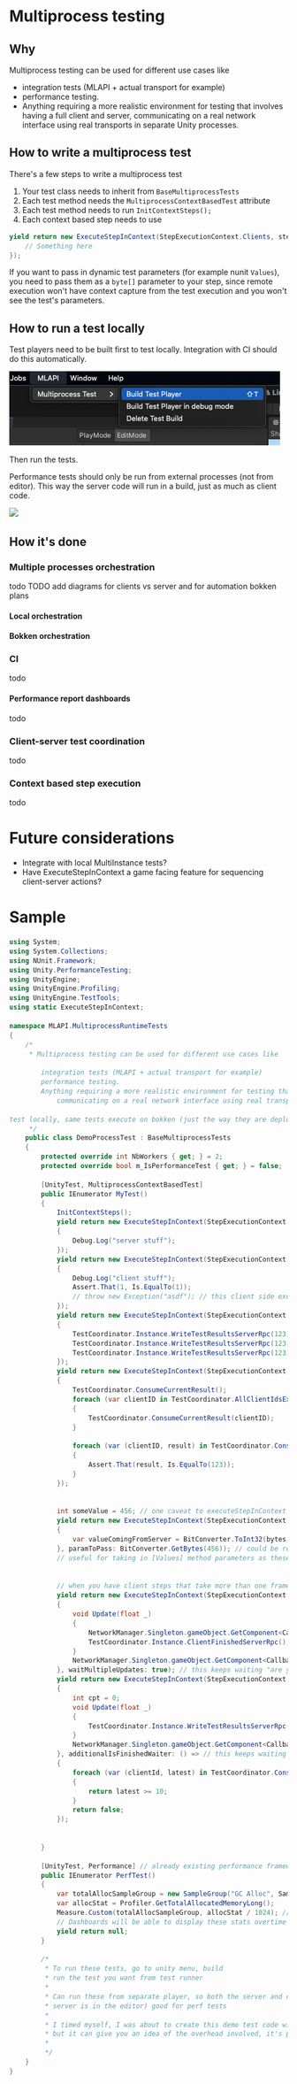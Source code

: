 # Multiprocess testing

## Why
Multiprocess testing can be used for different use cases like 
- integration tests (MLAPI + actual transport for example)
- performance testing. 
- Anything requiring a more realistic environment for testing that involves having a full client and server, communicating on a real network interface using real transports in separate Unity processes.


## How to write a multiprocess test
There's a few steps to write a multiprocess test

1. Your test class needs to inherit from `BaseMultiprocessTests`
2. Each test method needs the `MultiprocessContextBasedTest` attribute
3. Each test method needs to run `InitContextSteps();`
4. Each context based step needs to use 
```C#
yield return new ExecuteStepInContext(StepExecutionContext.Clients, stepToExecute: nbObjectsBytes => {
    // Something here
});
```

If you want to pass in dynamic test parameters (for example nunit `Values`), you need to pass them as a `byte[]` parameter to your step, since remote execution won't have context capture from the test execution and you won't see the test's parameters.


## How to run a test locally
Test players need to be built first to test locally. Integration with CI should do this automatically.

![](readme-ressources/Building-Player.png)

Then run the tests.

Performance tests should only be run from external processes (not from editor). This way the server code will run in a build, just as much as client code.

![](readme-ressources/Multiprocess.png)

## How it's done
### Multiple processes orchestration
todo 
TODO add diagrams for clients vs server and for automation bokken plans
#### Local orchestration
#### Bokken orchestration
### CI
todo
#### Performance report dashboards
todo
### Client-server test coordination
todo
### Context based step execution
todo

# Future considerations
- Integrate with local MultiInstance tests?
- Have ExecuteStepInContext a game facing feature for sequencing client-server actions?


# Sample
```cs
using System;
using System.Collections;
using NUnit.Framework;
using Unity.PerformanceTesting;
using UnityEngine;
using UnityEngine.Profiling;
using UnityEngine.TestTools;
using static ExecuteStepInContext;

namespace MLAPI.MultiprocessRuntimeTests
{
    /*
     * Multiprocess testing can be used for different use cases like

        integration tests (MLAPI + actual transport for example)
        performance testing.
        Anything requiring a more realistic environment for testing that involves having a full client and server,
            communicating on a real network interface using real transports in separate Unity processes.

test locally, same tests execute on bokken (just the way they are deployed will change, same code logic executes)
     */
    public class DemoProcessTest : BaseMultiprocessTests
    {
        protected override int NbWorkers { get; } = 2;
        protected override bool m_IsPerformanceTest { get; } = false;

        [UnityTest, MultiprocessContextBasedTest]
        public IEnumerator MyTest()
        {
            InitContextSteps();
            yield return new ExecuteStepInContext(StepExecutionContext.Server, bytes =>
            {
                Debug.Log("server stuff");
            });
            yield return new ExecuteStepInContext(StepExecutionContext.Clients, bytes =>
            {
                Debug.Log("client stuff");
                Assert.That(1, Is.EqualTo(1));
                // throw new Exception("asdf"); // this client side exception will be communicated to the coordinator, making the test fail
            });
            yield return new ExecuteStepInContext(StepExecutionContext.Clients, bytes =>
            {
                TestCoordinator.Instance.WriteTestResultsServerRpc(123);
                TestCoordinator.Instance.WriteTestResultsServerRpc(123);
                TestCoordinator.Instance.WriteTestResultsServerRpc(123); // could be replaced by json string instead for ease of use?
            });
            yield return new ExecuteStepInContext(StepExecutionContext.Clients, bytes =>
            {
                TestCoordinator.ConsumeCurrentResult();
                foreach (var clientID in TestCoordinator.AllClientIdsExceptMine)
                {
                    TestCoordinator.ConsumeCurrentResult(clientID);
                }

                foreach (var (clientID, result) in TestCoordinator.ConsumeCurrentResult())
                {
                    Assert.That(result, Is.EqualTo(123));
                }
            });


            int someValue = 456; // one caveat to executeStepInContext is contrary to instinct, this is not shared between server and client execution.
            yield return new ExecuteStepInContext(StepExecutionContext.Clients, bytes =>
            {
                var valueComingFromServer = BitConverter.ToInt32(bytes, 0);
            }, paramToPass: BitConverter.GetBytes(456)); // could be replaced by JSON string instead for ease of use?
            // useful for taking in [Values] method parameters as these are only known by the server


            // when you have client steps that take more than one frame
            yield return new ExecuteStepInContext(StepExecutionContext.Clients, bytes =>
            {
                void Update(float _)
                {
                    NetworkManager.Singleton.gameObject.GetComponent<CallbackComponent>().OnUpdate -= Update;
                    TestCoordinator.Instance.ClientFinishedServerRpc(); // since finishOnInvoke is false, we need to do this manually
                }
                NetworkManager.Singleton.gameObject.GetComponent<CallbackComponent>().OnUpdate += Update;
            }, waitMultipleUpdates: true); // this keeps waiting "are you done? are you done? are you done?"
            yield return new ExecuteStepInContext(StepExecutionContext.Clients, bytes =>
            {
                int cpt = 0;
                void Update(float _)
                {
                    TestCoordinator.Instance.WriteTestResultsServerRpc(Time.time);
                }
                NetworkManager.Singleton.gameObject.GetComponent<CallbackComponent>().OnUpdate += Update;
            }, additionalIsFinishedWaiter: () => // this keeps waiting "are you done? are you done? are you done?"
            {
                foreach (var (clientId, latest) in TestCoordinator.ConsumeCurrentResult())
                {
                    return latest >= 10;
                }
                return false;
            });


        }

        [UnityTest, Performance] // already existing performance framework https://docs.unity3d.com/Packages/com.unity.test-framework.performance@2.8/manual/index.html
        public IEnumerator PerfTest()
        {
            var totalAllocSampleGroup = new SampleGroup("GC Alloc", SampleUnit.Kilobyte);
            var allocStat = Profiler.GetTotalAllocatedMemoryLong();
            Measure.Custom(totalAllocSampleGroup, allocStat / 1024); // this will record in Unity's shared Performance DB.
            // Dashboards will be able to display these stats overtime
            yield return null;
        }

        /*
         * To run these tests, go to unity menu, build
         * run the test you want from test runner
         *
         * Can run these from separate player, so both the server and client are in builds (and not just the clients while the
         * server is in the editor) good for perf tests
         *
         * I timed myself, I was about to create this demo test code with no debugging involved in 30 minutes. It's pretty empty,
         * but it can give you an idea of the overhead involved, it's pretty short (and I had to dig for talking about every single parameters)
         *
         */
    }
}

```